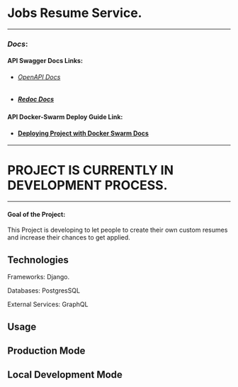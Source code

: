 # Jobs Resume Service. 

---
### *Docs*: 

#### API Swagger Docs Links: 
* ###### [OpenAPI Docs]("http://localhost:8000/swagger/)
* ##### [Redoc Docs]("http://localhost:8000/redoc/)

#### API Docker-Swarm Deploy Guide Link:

* #### [Deploying Project with Docker Swarm Docs]("https://github.com/LovePelmeni/blob/JobsResumeCompilerService/SWARM.md")


---
# PROJECT IS CURRENTLY IN DEVELOPMENT PROCESS.

---
#### Goal of the Project: 
This Project is developing to let people to create their own custom resumes and increase their chances to get applied.

## Technologies 
    
Frameworks: Django.

Databases: PostgresSQL 

External Services: GraphQL 



## Usage 
    

## Production Mode 

## Local Development Mode 
